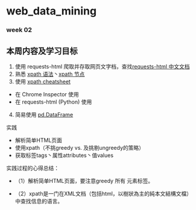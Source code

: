 # web_data_mining
### week 02

## 本周内容及学习目标

1. 使用 requests-html 爬取并存取网页文字档，查找[requests-html 中文文档](https://cncert.github.io/requests-html-doc-cn/#/)
2. 熟悉 [xpath 语法](https://www.w3cschool.cn/xpath/xpath-syntax.html)丶[xpath 节点](https://www.w3cschool.cn/xpath/xpath-nodes.html)
3. 使用 [xpath cheatsheet](https://devhints.io/xpath)
  * 在 Chrome Inspector 使用
  * 在 requests-html (Python) 使用
4. 简易使用 [pd.DataFrame]()

实践
* 解析简单HTML页面
* 使用xpath（不挑greedy vs. 及挑剔ungreedy的策略）
* 获取标签tags丶属性attributes丶值values

实践过程的心得总结：
* （1）解析简单HTML页面，要注意greedy 所有<html> 元素标签。
 
* （2）xpath是一门在XML文档（包括html，以樹狀為主的純本文結構文檔）中查找信息的语言。
